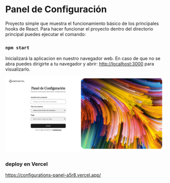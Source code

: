 # Panel de Configuración

Proyecto simple que muestra el funcionamiento básico de los principales hooks de React. Para hacer funcionar el proyecto dentro del directorio principal puedes ejecutar el comando:

### `npm start`

Inicializará la aplicacion en nuestro navegador web. En caso de que no se abra puedes dirigirte a tu navegador y abrir:
[http://localhost:3000](http://localhost:3000) para visualizarlo.

![alt text](https://raw.githubusercontent.com/Pimed23/configurations-panel/master/public/images/overview.png)

### deploy en Vercel

https://configurations-panel-a5r8.vercel.app/
